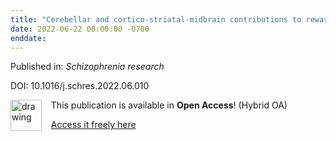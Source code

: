 ```yaml
---
title: "Cerebellar and cortico-striatal-midbrain contributions to reward-cognition processes and apathy within the psychosis continuum."
date: 2022-06-22 00:00:00 -0700
enddate:
---
```


Published in: *Schizophrenia research*

DOI: 10.1016/j.schres.2022.06.010

<img src="https://upload.wikimedia.org/wikipedia/commons/thumb/7/77/Open_Access_logo_PLoS_transparent.svg/800px-Open_Access_logo_PLoS_transparent.svg.png" alt="drawing" width="50" align="left"/> &nbsp;&nbsp;&nbsp;This publication is available in **Open Access**! (Hybrid OA)

&nbsp;&nbsp;&nbsp;[Access it freely here](https://doi.org/10.1016/j.schres.2022.06.010
)

